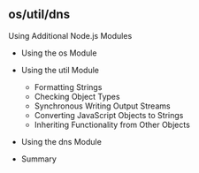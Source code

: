 ## os/util/dns 

Using Additional Node.js Modules 

- Using the os Module
	
- Using the util Module
  - Formatting Strings
  - Checking Object Types
  - Synchronous Writing Output Streams
  - Converting JavaScript Objects to Strings
  - Inheriting Functionality from Other Objects
	
- Using the dns Module
	
- Summary
